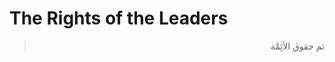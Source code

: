 The Rights of the Leaders
=========================

<blockquote dir="rtl">
  <p>
ثم حقوق الأئِمَّة
  </p>
</blockquote>


